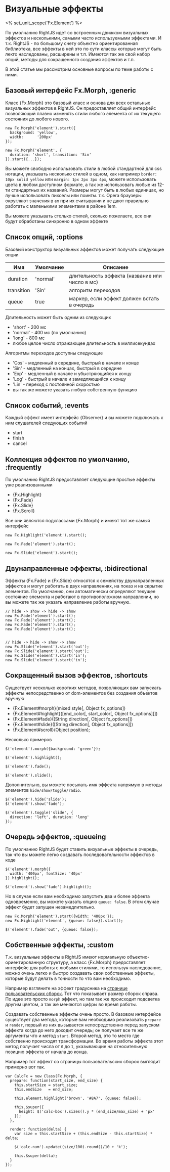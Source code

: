 # Визуальные эффекты
<% set_unit_scope('Fx.Element') %>

По умолчанию RightJS идет со встроенным движком визуальных эффектов и несколькими,
самыми часто используемыми эффектами. И т.к. RightJS - по большому счету 
объектно ориентированная библиотека, все эффекты в ней это по сути классы которые
могут быть лекго наследованы, расширены и т.п. Имеются так же свой набор опций,
методы для сокращенного создания эффектов и т.п.

В этой статье мы рассмотрим основные вопросы по теме работы с ними.

## Базовый интерфейс Fx.Morph, :generic

Класс {Fx.Morph} это базовый класс и основа для всех остальных визуальных эффектов в RightJS.
Он предоставляет общий интерфейс позволяющий плавно изменять стили любого элемента
от их текущего состояния до любого нового.

    new Fx.Morph('element').start({
      background: 'yellow',
      width:      '200px'
    });

    new Fx.Morph('element', {
      duration: 'short', transition: 'Sin'
    }).start({...});

Вы можете свободно использовать стили в любой стандартной для css нотации, указывать
несколько стилей в одном, как например `border: 10px solid yellow` или `margin: 1px 2px 3px 4px`,
можете использовать цвета в любом доступном формате, а так же использовать любые из 12-ти
стандартных их названий. Размеры могут быть в любых единицах, но лучше использовать пикселы
или поинты. т.к. Opera браузеры округляют значения в `em` при их считывании
и не дают правильно работать с маленькими элементами в районе 1em.

Вы можете указывать столько стилей, сколько пожелаете, все они будут обработаны синхронно
в одном эффекте

## Список опций, :options

Базовый конструктор визуальных эффектов может получать следующие опции

Имя        | Умолчание  | Описание
-----------|------------|----------------------------------------------------
duration   | 'normal'   | длительность эффекта (название или число в мс)
transition | 'Sin'      | алгоритм переходов
queue      | true       | маркер, если эффект должен встать в очередь


Длительность может быть одним из следующих

* 'short'  - 200 мс
* 'normal' - 400 мс (по умолчанию)
* 'long'   - 800 мс
* любое целое число отражающее длительность в миллисекундах

Алгоритмы переходов доступны следующие

* 'Cos' - медленный в середине, быстрый в начале и конце
* 'Sin' - медленный на концах, быстрый в середине
* 'Exp' - медленный в начале и убыстряющийся к концу
* 'Log' - быстрый в начале и замедляющийся к концу
* 'Lin' - переход с постоянной скоростью
* вы так же можете указать любую собственную функцию

## Список событий, :events

Каждый эффект имеет интерфейс {Observer} и вы можете подключать к ним слушателей следующих событий

* start
* finish
* cancel

## Коллекция эффектов по умолчанию, :frequently

По умолчанию RightJS предоставляет следующие простые эффекты уже реализованными

* {Fx.Highlight}
* {Fx.Fade}
* {Fx.Slide}
* {Fx.Scroll}

Все они являются подклассами {Fx.Morph} и имеют тот же самый интерфейс

    new Fx.Highlight('element').start();
    
    new Fx.Fade('element').start();
    
    new Fx.Slide('element').start();


## Двунаправленные эффекты, :bidirectional

Эффекты {Fx.Fade} и {Fx.Slide} относятся к семейству двунаправленных эффектов и могут работать
в двух направлениях, на показ и на скрытие элементов. По умолчанию, они автоматически определяют
текущее состояние элемента и работают в противоположном направлении, но вы можете так же указать
направление работы вручную.

    // hide -> show -> hide -> show
    new Fx.Fade('element').start();
    new Fx.Fade('element').start();
    new Fx.Fade('element').start();
    new Fx.Fade('element').start();


    // hide -> hide -> show -> show
    new Fx.Slide('element').start('out');
    new Fx.Slide('element').start('out');
    new Fx.Slide('element').start('in');
    new Fx.Slide('element').start('in');


## Сокращенный вызов эффектов, :shortcuts

Существует несколько коротких методов, позволяющих вам запускать эффекты непосредственно
от dom-элементов без создания объектов вручную

* {Fx.Element#morph}(mixed style[, Object fx_options])
* {Fx.Element#highlight}([end_color[, start_color[, Object fx_options]]])
* {Fx.Element#fade}([String direction[, Object fx_options]])
* {Fx.Element#slide}([String direction[, Object fx_options]])
* {Fx.Element#scroll}(Object position);

Несколько примеров

    $('element').morph({background: 'green'});

    $('element').highlight();

    $('element').fade();

    $('element').slide();

Дополнительно, вы можете посылать имя эффекта напрямую в методы элементов `hide/show/toggle/radio`.

    $('element').hide('slide');
    $('element').show('fade');

    $('element').toggle('slide', {
      direction: 'left', duration: 'long'
    });


## Очередь эффектов, :queueing

По умолчанию RightJS будет ставить визуальные эффекты в очередь, так что вы можете
легко создавать последовательности эффектов в коде

    $('element').morph({
      width: '400px', fontSize: '40px'
    }).highlight();

    $('element').show('fade').highlight();

Но в случае если вам необходимо запустить два и более эффекта одновременно, вы можете указать
опцию `queue: false`. В этом случае эффект будет запущен незамедлительно. 

    new Fx.Morph('element').start({width: '400px'});
    new Fx.Highlight('element', {queue: false}).start();

    $('element').fade('out', {queue: false});


## Собственные эффекты, :custom

Т.к. визуальные эффекты в RightJS имеют нормальную объектно-ориентированную структуру,
а класс {Fx.Morph} предоставляет интерфейс для работы с любыми стилями,
то используя наследование, можно очень легко и быстро создавать свои собственные эффекты,
которые будут делать в точности то что вам необходимо.

Например взгляните на эффект градусника на [странице пользовательских сборок](<%= builds_path %>).
Тот что показывает размер сборок справа. По идее это просто `morph` эффект, но там
так же происходит подсветка другим цветом, а так же меняются цифры во время работы.

Создавать собственные эффекты очень просто. В базовом интерфейсе существует два метода,
которые вам необходимо реализовать `prepare` и `render`, первый из них вызывается непосредственно
перед запуском эффекта когда до него доходит очередь; он получает все те же аргументы что и
метод `start`. Второй метод, это то место где собственно происходят трансформации. Во время
работы эффекта этот метод получает числа от `0` до `1`, указывающие на относительную позицию
эффекта от начала до конца.

Например тот эффект со страницы пользовательских сборок выглядит примерно вот так.

    var CalcFx = new Class(Fx.Morph, {
      prepare: function(start_size, end_size) {
        this.startSize = start_size;
        this.endSize   = end_size;

        this.element.highlight('brown', '#8A7', {queue: false});

        this.$super({
          height: $('calc-box').sizes().y * (end_size/max_size) + 'px'
        });
      },

      render: function(delta) {
        var size = this.startSize + (this.endSize - this.startSize) * delta;
    
        $('calc-num').update((size/100).round()/10 + 'k');

        this.$super(delta);
      }
    });

